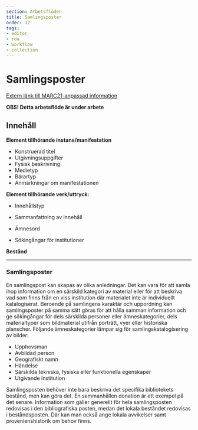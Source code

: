 ```yaml
---
section: Arbetsflöden
title: Samlingsposter
order: 32
tags:
- editor
- rda
- workflow
- collection
---
```


# Samlingsposter

[Extern länk till MARC21-anpassad information](http://www.kb.se/rdakatalogisering/Anvisningar/Arbetsfloden/Samlingsposter/)

**OBS! Detta arbetsflöde är under arbete**

## Innehåll

**Element tillhörande instans/manifestation**

* Konstruerad titel
* Utgivningsuppgifter
* Fysisk beskrivning
* Medietyp
* Bärartyp
* Anmärkningar om manifestationen

**Element tillhörande verk/uttryck:**

* Innehållstyp
* Sammanfattning av innehåll

* Ämnesord
* Sökingångar för institutioner

**Bestånd**

---

### Samlingsposter
En samlingspost kan skapas av olika anledningar. Det kan vara för att samla ihop information om en särskild kategori av material eller för att beskriva vad som finns från en viss institution där materialet inte är individuellt katalogiserat. Beroende på samlingens karaktär och uppordning kan samlingsposter på samma sätt göras för att hålla samman information och ge sökingångar för dels särskilda personer eller ämneskategorier, dels materialtyper som bildmaterial utifrån porträtt, vyer eller historiska planscher.
Följande ämneskategorier lämpar sig för samlingskatalogisering av bilder:

* Upphovsman
* Avbildad person
* Geografiskt namn
* Händelse
* Särskilda tekniska, fysiska eller funktionella egenskaper
* Utgivande institution

Samlingsposten behöver inte bara beskriva det specifika bibliotekets bestånd, men kan göra det. En sammanhållen donation är ett exempel på det senare. Information som gäller generellt för hela samlingsposten redovisas i den bibliografiska posten, medan det lokala beståndet redovisas i beståndsposten. Där kan man också ange lokala avvikelser samt provenienshistorik om behov finns.
